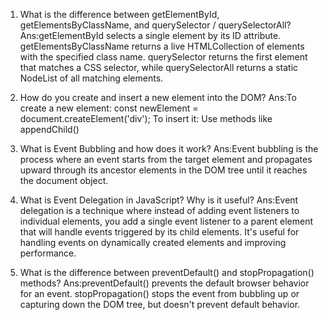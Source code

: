 1. What is the difference between getElementById, getElementsByClassName, and querySelector / querySelectorAll?
Ans:getElementById selects a single element by its ID attribute. getElementsByClassName returns a live HTMLCollection of elements with the specified class name. querySelector returns the first element that matches a CSS selector, while querySelectorAll returns a static NodeList of all matching elements.

2. How do you create and insert a new element into the DOM?
Ans:To create a new element: const newElement = document.createElement('div');
To insert it: Use methods like appendChild()

3. What is Event Bubbling and how does it work?
Ans:Event bubbling is the process where an event starts from the target element and propagates upward through its ancestor elements in the DOM tree until it reaches the document object.

4. What is Event Delegation in JavaScript? Why is it useful?
Ans:Event delegation is a technique where instead of adding event listeners to individual elements, you add a single event listener to a parent element that will handle events triggered by its child elements. It's useful for handling events on dynamically created elements and improving performance.

5. What is the difference between preventDefault() and stopPropagation() methods?
Ans:preventDefault() prevents the default browser behavior for an event. stopPropagation() stops the event from bubbling up or capturing down the DOM tree, but doesn't prevent default behavior.
